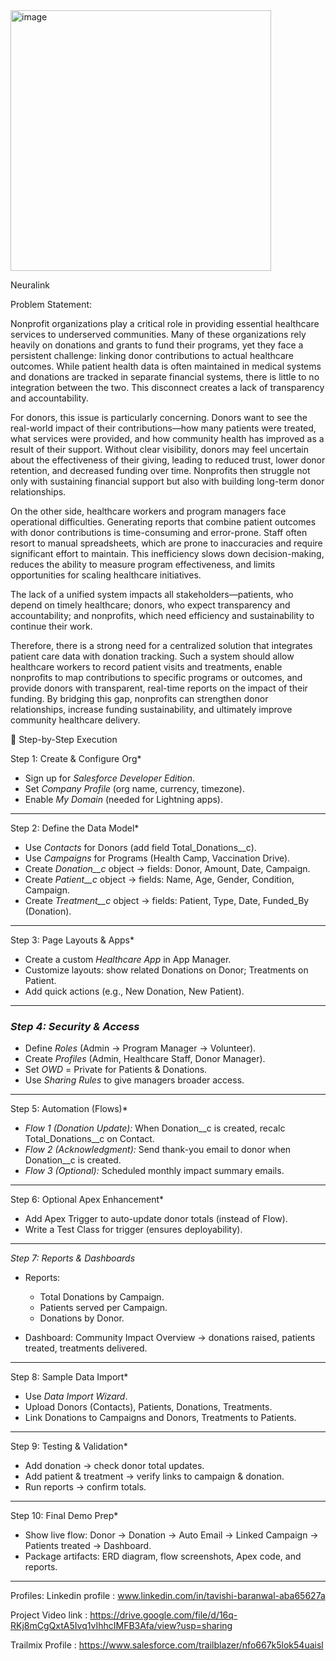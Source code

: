 <img width="417" height="417" alt="image" src="https://github.com/user-attachments/assets/29c9b863-aa4f-4ca1-b4aa-846c2e9a9866" />

Neuralink

Problem Statement: 


Nonprofit organizations play a critical role in providing essential healthcare services to underserved communities. Many of these organizations rely heavily on donations and grants to fund their programs, yet they face a persistent challenge: linking donor contributions to actual healthcare outcomes. While patient health data is often maintained in medical systems and donations are tracked in separate financial systems, there is little to no integration between the two. This disconnect creates a lack of transparency and accountability.

For donors, this issue is particularly concerning. Donors want to see the real-world impact of their contributions—how many patients were treated, what services were provided, and how community health has improved as a result of their support. Without clear visibility, donors may feel uncertain about the effectiveness of their giving, leading to reduced trust, lower donor retention, and decreased funding over time. Nonprofits then struggle not only with sustaining financial support but also with building long-term donor relationships.

On the other side, healthcare workers and program managers face operational difficulties. Generating reports that combine patient outcomes with donor contributions is time-consuming and error-prone. Staff often resort to manual spreadsheets, which are prone to inaccuracies and require significant effort to maintain. This inefficiency slows down decision-making, reduces the ability to measure program effectiveness, and limits opportunities for scaling healthcare initiatives.

The lack of a unified system impacts all stakeholders—patients, who depend on timely healthcare; donors, who expect transparency and accountability; and nonprofits, which need efficiency and sustainability to continue their work.

Therefore, there is a strong need for a centralized solution that integrates patient care data with donation tracking. Such a system should allow healthcare workers to record patient visits and treatments, enable nonprofits to map contributions to specific programs or outcomes, and provide donors with transparent, real-time reports on the impact of their funding. By bridging this gap, nonprofits can strengthen donor relationships, increase funding sustainability, and ultimately improve community healthcare delivery.

🔹 Step-by-Step Execution

Step 1: Create & Configure Org*

* Sign up for *Salesforce Developer Edition*.
* Set *Company Profile* (org name, currency, timezone).
* Enable *My Domain* (needed for Lightning apps).

---

Step 2: Define the Data Model*

* Use *Contacts* for Donors (add field Total_Donations__c).
* Use *Campaigns* for Programs (Health Camp, Vaccination Drive).
* Create *Donation__c* object → fields: Donor, Amount, Date, Campaign.
* Create *Patient__c* object → fields: Name, Age, Gender, Condition, Campaign.
* Create *Treatment__c* object → fields: Patient, Type, Date, Funded_By (Donation).

---

Step 3: Page Layouts & Apps*

* Create a custom *Healthcare App* in App Manager.
* Customize layouts: show related Donations on Donor; Treatments on Patient.
* Add quick actions (e.g., New Donation, New Patient).

---

### *Step 4: Security & Access*

* Define *Roles* (Admin → Program Manager → Volunteer).
* Create *Profiles* (Admin, Healthcare Staff, Donor Manager).
* Set *OWD* = Private for Patients & Donations.
* Use *Sharing Rules* to give managers broader access.

---

Step 5: Automation (Flows)*

* *Flow 1 (Donation Update):* When Donation__c is created, recalc Total_Donations__c on Contact.
* *Flow 2 (Acknowledgment):* Send thank-you email to donor when Donation__c is created.
* *Flow 3 (Optional):* Scheduled monthly impact summary emails.

---

Step 6: Optional Apex Enhancement*

* Add Apex Trigger to auto-update donor totals (instead of Flow).
* Write a Test Class for trigger (ensures deployability).

---

*Step 7: Reports & Dashboards*

* Reports:

  * Total Donations by Campaign.
  * Patients served per Campaign.
  * Donations by Donor.
* Dashboard: Community Impact Overview → donations raised, patients treated, treatments delivered.

---

Step 8: Sample Data Import*

* Use *Data Import Wizard*.
* Upload Donors (Contacts), Patients, Donations, Treatments.
* Link Donations to Campaigns and Donors, Treatments to Patients.

---

Step 9: Testing & Validation*

* Add donation → check donor total updates.
* Add patient & treatment → verify links to campaign & donation.
* Run reports → confirm totals.

---

Step 10: Final Demo Prep*

* Show live flow: Donor → Donation → Auto Email → Linked Campaign → Patients treated → Dashboard.
* Package artifacts: ERD diagram, flow screenshots, Apex code, and reports.

---


Profiles: 
Linkedin profile : www.linkedin.com/in/tavishi-baranwal-aba65627a

Project Video link : https://drive.google.com/file/d/16q-RKj8mCgQxtA5Ivq1vIhhcIMFB3Afa/view?usp=sharing

Trailmix Profile : https://www.salesforce.com/trailblazer/nfo667k5lok54uaisl
